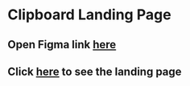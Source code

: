 # Clipboard Landing Page

## Open Figma link [here](https://www.figma.com/file/mcuI3i3wvlLXLCo3ZDTyAS/clipboard-landing-page?type=design&node-id=0-435&t=z9dOIPn3OpyLccY8-0)

## Click [here](https://cozy-tulumba-3c7921.netlify.app/) to see the landing page
